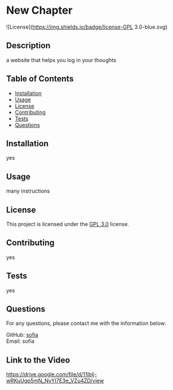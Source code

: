 # New Chapter

![License](https://img.shields.io/badge/license-GPL 3.0-blue.svg)

## Description
a website that helps you log in your thoughts

## Table of Contents
- [Installation](#installation)
- [Usage](#usage)
- [License](#license)
- [Contributing](#contributing)
- [Tests](#tests)
- [Questions](#questions)

## Installation
yes

## Usage
many instructions

## License
This project is licensed under the [GPL 3.0](https://www.gnu.org/licenses/gpl-3.0) license.

## Contributing
yes

## Tests
yes

## Questions
For any questions, please contact me with the information below:

GitHub: [sofia](https://github.com/sofia)  
Email: sofia


## Link to the Video

https://drive.google.com/file/d/11ibIj-wRKuUgp5mN_NyYI7E3e_VZu4ZD/view
